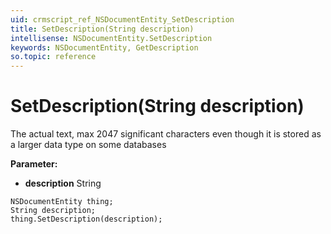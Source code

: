 ```yaml
---
uid: crmscript_ref_NSDocumentEntity_SetDescription
title: SetDescription(String description)
intellisense: NSDocumentEntity.SetDescription
keywords: NSDocumentEntity, GetDescription
so.topic: reference
---
```


# SetDescription(String description)

The actual text, max 2047 significant characters even though it is stored as a larger data type on some databases

**Parameter:** 
* **description** String

```crmscript
NSDocumentEntity thing;
String description;
thing.SetDescription(description);
```

